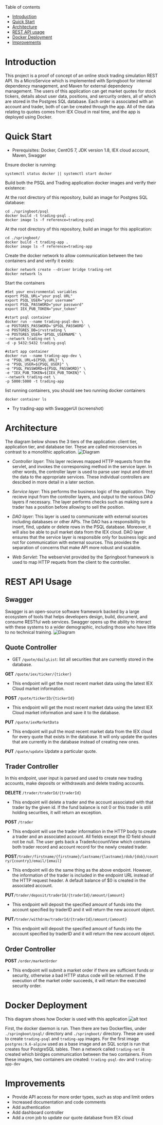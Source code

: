 Table of contents
* [Introduction](#introduction)
* [Quick Start](#quick-start)
* [Architecture](#architecture)
* [REST API usage](#rest-api-usage)
* [Docker Deployment](#docker-deployment)
* [Improvements](#improvements)

# Introduction
This project is a proof of concept of an online stock trading simulation REST API. Its a MicroService which is implemented with Springboot for internal dependency management, and Maven for 
external dependency management. The users of this application can get market quotes for stock tickers, details about user data, 
positions, and sercurity orders, all of which are stored in the Postgres SQL database. Each order is associated with an account and 
trader, both of can be created through the app. All of the data relating to quotes comes from IEX Cloud in real time, and the app
is deployed using Docker. 

# Quick Start
- Prerequisites: Docker, CentOS 7, JDK version 1.8, IEX cloud account, Maven, Swagger

Ensure docker is running:
```
systemctl status docker || systemctl start docker
```


Build both the PSQL and Trading application docker images and verify their existence:


At the root directory of this repository, build an image for Postgres SQL database:
```
cd ./springboot/psql 
docker build -t trading-psql .
docker image ls -f reference=trading-psql
```
At the root directory of this repository,  build an image for this application:
```
cd ./springboot/
docker build -t trading-app . 
docker image ls -f reference=trading-app
```

Create the docker network to allow communication between the two containers and and verify it exists:

```
docker network create --driver bridge trading-net
docker network ls
```
Start the containers
```
#Set your environmental variables
export PSQL_URL="your psql URL"
export PSQL_USER="your username"
export PSQL_PASSWORD="your password"
export IEX_PUB_TOKEN="your_token"

#start psql container
docker run --name trading-psql-dev \
-e POSTGRES_PASSWORD='$PSQL_PASSWORD' \
-e POSTGRES_DB=jrvstrading \
-e POSTGRES_USER='$PSQL_USERNAME' \
--network trading-net \
-d -p 5432:5432 trading-psql

#start app container
docker run --name trading-app-dev \
-e "PSQL_URL=${PSQL_URL}" \
-e "PSQL_USER=${PSQL_USER}" \
-e "PSQL_PASSWORD=${PSQL_PASSWORD}" \
-e "IEX_PUB_TOKEN=${IEX_PUB_TOKEN}" \
--network trading-net \
-p 5000:5000 -t trading-app
```
list running containers, you should see two running docker containers
```
docker container ls
```
- Try trading-app with SwaggerUI (screenshot)

# Architecture
The diagram below shows the 3 tiers of the application: client tier, application tier, and database tier. These are called microservices in contrast to a monolithic application.
![Diagram](diagram.png)

  - *Controller layer*: This layer recieves mapped HTTP requests from the servlet, and invokes the corresponsing method in the service layer. In other words, the controller layer is used to parse user input and direct the data to the appropriate services. These individual controllers are descibed in more detail in a later section.
  
  - *Service layer*: This performs the business logic of the application. They recieve input from the controller layers, and output to the various DAO layers if necessary. The layer performs checks such as making sure a trader has a position before allowing to sell the position.
 
   - *DAO layer*: This layer is used to communicate with external sources including databases or other APIs. The DAO has a  responsibility to insert, find, update or delete rows in the PSQL database. Moreover, it will also be able to pull market data from the IEX cloud. DAO layer ensures that the service layer is responsible only for business logic and not for communication with external sources. This provides the separation of concerns that make API more robust and scalable.
   
  - *Web Servlet*: The webservlet provided by the Springboot framework is used to map HTTP requets from the client to the controller.


# REST API Usage
## Swagger
Swagger is an open-source software framework backed by a large ecosystem of tools that helps developers design, build, document, and consume RESTful web services. Swagger opens up the ability to interact with these systems to a wider demographic, including those who have little to no technical training. 
![Diagram](swaggerscreenshot.png)

## Quote Controller

  - GET `/quote/dailyList`: list all securities that are currently stored in the database. 
  
__GET__ `/quote/iex/ticker/{ticker}`
- This endpoint will get the most recent market data using the latest IEX Cloud market information.

__POST__ `/quote/tickerID/{tickerId}`
- This endpoint will get the most recent market data using the latest IEX Cloud market information and save it to the database.

__PUT__ `/quote/iexMarketData`
- This endpoint will pull the most recent market data from the IEX cloud for every quote that exists in the database. It will only update the quotes that are currently in the database instead of creating new ones.

__PUT__ `/quote/update` Update a particular quote.

## Trader Controller
In this endpoint, user input is parsed and used to create new trading accounts, make deposits or withdrawals and delete trading accounts.

__DELETE__ `/trader/traderId/{traderId}`
- This endpoint will delete a trader and the account associated with that trader by the given id. If the fund balance is not 0 or this trader is still holding securities, it will return an exception.

__POST__ `/trader`
- This endpoint will use the trader information in the HTTP body to create a trader and an associated account. All fields except the ID field should not be null. The user gets back a TraderAccountView which contains both trader record and account record for the newly created trader.

__POST__`/trader/firstname/{firstname}/lastname/{lastname}/dob/{dob}/country/{country}/email/{email}`
- This endpoint will do the same thing as the above endpoint. However, the information of the trader is included in the endpoint URL instead of the HTTP request header. A default balance of $0 is created in the associated account.

__PUT__`/trader/deposit/traderId/{traderId}/amount/{amount}`
- This endpoint will deposit the specified amount of funds into the account specified by traderID and it will return the new account object.

__PUT__`/trader/withdraw/traderId/{traderId}/amount/{amount}`
- This endpoint will deposit the specified amount of funds into the account specified by traderID and it will return the new account object.

## Order Controller
__POST__ `/order/marketOrder`
- This endpoint will submit a market order if there are sufficient funds or security, otherwise a bad HTTP status code will be returned. If the execution of the market order succeeds, it will return the executed security order.


# Docker Deployment
This diagram shows how Docker is used with this application
![alt text](https://s3.us-west-2.amazonaws.com/secure.notion-static.com/cf384fac-668a-460c-9793-eb0cc7863ca2/Trading_App_Docker_Arch_%283%29.jpg?X-Amz-Algorithm=AWS4-HMAC-SHA256&X-Amz-Credential=AKIAT73L2G45O3KS52Y5%2F20200428%2Fus-west-2%2Fs3%2Faws4_request&X-Amz-Date=20200428T191252Z&X-Amz-Expires=86400&X-Amz-Signature=2dd118fbb741fdad5ccbc2569b7ca267bd1ed182aeb42ca69571326d862f5f82&X-Amz-SignedHeaders=host&response-content-disposition=filename%20%3D%22Trading_App_Docker_Arch_%283%29.jpg%22)

First, the docker daemon is run. Then there are two Dockerfiles, under `./springboot/psql/` directory and `./springboot/` directory. These are used to create `trading-psql` and `trading-app` images. For the first image `postgres:9.6-alpine` used as a base image and an SQL script is run that creates four PostgreSQL tables. Then a network called `trading-net` is created which birdges communication between the two containers. From these images, two containers are created: `trading-psql-dev` and `trading-app-dev`



# Improvements
* Provide API access for more order types, such as stop and limit orders  
* Increased documentation and code comments  
* Add authentication   
* Add dashboard controller  
* Add a cron job to update our quote database from IEX cloud  

